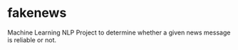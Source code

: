 # fakenews
Machine Learning NLP Project to determine whether a given news message is reliable or not.
